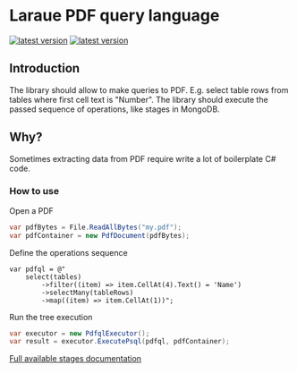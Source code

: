 # Laraue PDF query language

[![latest version](https://img.shields.io/nuget/v/Laraue.PdfQL)](https://www.nuget.org/packages/Laraue.PdfQL)
[![latest version](https://img.shields.io/nuget/dt/Laraue.PdfQL)](https://www.nuget.org/packages/Laraue.PdfQL)

## Introduction
The library should allow to make queries to PDF. E.g. select table rows from tables where first cell text is "Number".
The library should execute the passed sequence of operations, like stages in MongoDB.

## Why?
Sometimes extracting data from PDF require write a lot of boilerplate C# code.

### How to use

Open a PDF
```csharp
var pdfBytes = File.ReadAllBytes("my.pdf");
var pdfContainer = new PdfDocument(pdfBytes);
```

Define the operations sequence
```
var pdfql = @"
    select(tables)
        ->filter((item) => item.CellAt(4).Text() = 'Name')
        ->selectMany(tableRows)
        ->map((item) => item.CellAt(1))";
```

Run the tree execution
```csharp
var executor = new PdfqlExecutor();
var result = executor.ExecutePsql(pdfql, pdfContainer);
```

[Full available stages documentation](Documentation)